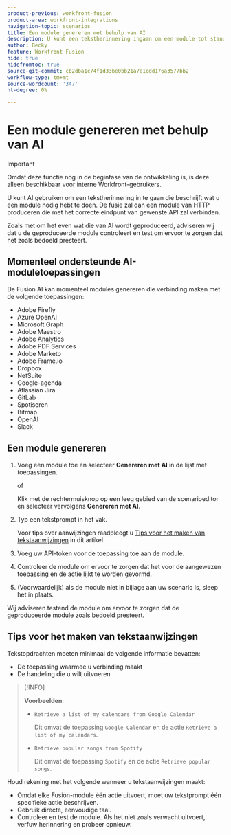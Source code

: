 ```yaml
---
product-previous: workfront-fusion
product-area: workfront-integrations
navigation-topic: scenarios
title: Een module genereren met behulp van AI
description: U kunt een tekstherinnering ingaan om een module tot stand te brengen van HTTP die aan de herinnering wordt gevormd.
author: Becky
feature: Workfront Fusion
hide: true
hidefromtoc: true
source-git-commit: cb2dba1c74f1d33be0bb21a7e1cdd176a3577bb2
workflow-type: tm+mt
source-wordcount: '347'
ht-degree: 0%

---
```


# Een module genereren met behulp van AI

<!--DO NOT DELETE - linked through CSH-->

>[!IMPORTANT]
>
>Omdat deze functie nog in de beginfase van de ontwikkeling is, is deze alleen beschikbaar voor interne Workfront-gebruikers.

U kunt AI gebruiken om een tekstherinnering in te gaan die beschrijft wat u een module nodig hebt te doen. De fusie zal dan een module van HTTP produceren die met het correcte eindpunt van gewenste API zal verbinden.

Zoals met om het even wat die van AI wordt geproduceerd, adviseren wij dat u de geproduceerde module controleert en test om ervoor te zorgen dat het zoals bedoeld presteert.

## Momenteel ondersteunde AI-moduletoepassingen

De Fusion AI kan momenteel modules genereren die verbinding maken met de volgende toepassingen:

* Adobe Firefly
* Azure OpenAI
* Microsoft Graph
* Adobe Maestro
* Adobe Analytics
* Adobe PDF Services
* Adobe Marketo
* Adobe Frame.io
* Dropbox
* NetSuite
* Google-agenda
* Atlassian Jira
* GitLab
* Spotiseren
* Bitmap
* OpenAI
* Slack

## Een module genereren

1. Voeg een module toe en selecteer **Genereren met AI** in de lijst met toepassingen.

   of

   Klik met de rechtermuisknop op een leeg gebied van de scenarioeditor en selecteer vervolgens **Genereren met AI**.
1. Typ een tekstprompt in het vak.

   Voor tips over aanwijzingen raadpleegt u [Tips voor het maken van tekstaanwijzingen](#tips-for-creating-text-prompts) in dit artikel.
1. Voeg uw API-token voor de toepassing toe aan de module.
1. Controleer de module om ervoor te zorgen dat het voor de aangewezen toepassing en de actie lijkt te worden gevormd.
1. (Voorwaardelijk) als de module niet in bijlage aan uw scenario is, sleep het in plaats.

Wij adviseren testend de module om ervoor te zorgen dat de geproduceerde module zoals bedoeld presteert.

## Tips voor het maken van tekstaanwijzingen

Tekstopdrachten moeten minimaal de volgende informatie bevatten:

* De toepassing waarmee u verbinding maakt
* De handeling die u wilt uitvoeren

>[!INFO]
>
>**Voorbeelden**:
>
>* `Retrieve a list of my calendars from Google Calendar`
>
>   Dit omvat de toepassing `Google Calendar` en de actie `Retrieve a list of my calendars`.
>
>* `Retrieve popular songs from Spotify`
>
>   Dit omvat de toepassing `Spotify` en de actie `Retrieve popular songs`.

Houd rekening met het volgende wanneer u tekstaanwijzingen maakt:

* Omdat elke Fusion-module één actie uitvoert, moet uw tekstprompt één specifieke actie beschrijven.
* Gebruik directe, eenvoudige taal.
* Controleer en test de module. Als het niet zoals verwacht uitvoert, verfuw herinnering en probeer opnieuw.



